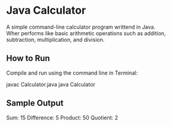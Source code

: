 # Java Calculator

A simple command-line calculator program writtend in Java.  
Wher performs like basic arithmetic operations such as addition, subtraction, multiplication, and division.

## How to Run
Compile and run using the command line in Terminal:

javac Calculator.java
java Calculator


## Sample Output
Sum: 15
Difference: 5
Product: 50
Quotient: 2
